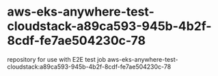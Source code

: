 # aws-eks-anywhere-test-cloudstack-a89ca593-945b-4b2f-8cdf-fe7ae504230c-78
repository for use with E2E test job aws-eks-anywhere-test-cloudstack:a89ca593-945b-4b2f-8cdf-fe7ae504230c-78
